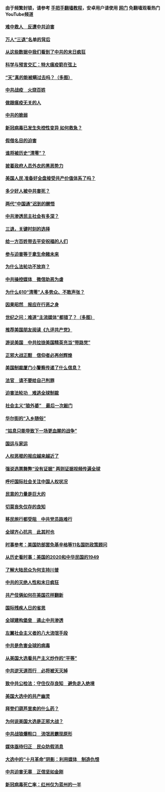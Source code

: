 #### 由于频繁封锁，请参考 [手把手翻墙教程](https://github.com/gfw-breaker/guides/wiki/)，安卓用户请使用 [网门](https://github.com/gfw-breaker/nogfw/blob/master/dl.md?t=01151600) 免翻墙观看热门YouTube频道 

#### [难中救人　反遭中共迫害](../pages/251/418414.md?t=01151600) 

#### [万人“三退”名单的背后](../pages/251/418505.md?t=01151600) 

#### [从这些数据中我们看到了中共的末日疯狂](../pages/251/418420.md?t=01151600) 

#### [科学与预言交汇：特大瘟疫箭在弦上](../pages/251/418266.md?t=01151600) 

#### [“天”真的能被瞒过去吗？（多图）](../pages/251/418308.md?t=01151600) 

#### [中共战疫　火烧百姓](../pages/251/418220.md?t=01151600) 

#### [做跟瘟疫无关的人](../pages/251/418171.md?t=01151600) 

#### [中共的脆弱](../pages/251/418196.md?t=01151600) 

#### [新冠病毒已发生失控性变异 如何救急？](../pages/251/418032.md?t=01151600) 

#### [假借名目的迫害](../pages/251/418055.md?t=01151600) 

#### [谁将被历史“清零”？](../pages/251/417485.md?t=01151600) 

#### [披着政府人员外衣的黑恶势力](../pages/251/417442.md?t=01151600) 

#### [美国人民 准备好全盘接受共产价值体系了吗？](../pages/251/417491.md?t=01151600) 

#### [多少好人被中共害死？](../pages/251/417144.md?t=01151600) 

#### [两代“中国通”迟到的醒悟](../pages/251/417064.md?t=01151600) 

#### [中共渗透民主社会有多深？](../pages/251/417063.md?t=01151600) 

#### [三退，关键时刻的选择](../pages/251/416969.md?t=01151600) 

#### [给一方百姓带去平安祝福的人们](../pages/251/416941.md?t=01151600) 

#### [参与迫害等于拿生命赌未来](../pages/251/416856.md?t=01151600) 

#### [为什么法轮功不放弃？](../pages/251/416864.md?t=01151600) 

#### [中共操控媒体　微信助恶为虐](../pages/251/416724.md?t=01151600) 

#### [为什么610“清零”人多势众、不敢声张？](../pages/251/416632.md?t=01151600) 

#### [因果昭然　报应在行恶之身](../pages/251/416582.md?t=01151600) 

#### [世纪之问：难道“主流媒体”都错了？（多图）](../pages/251/416571.md?t=01151600) 

#### [推荐美国朋友阅读《九评共产党》](../pages/251/416510.md?t=01151600) 

#### [游说美国　中共拉拢美国精英充当“带路党”](../pages/251/416529.md?t=01151600) 

#### [正邪大战正酣　信仰者必再创辉煌](../pages/251/416433.md?t=01151600) 

#### [美国制裁厦门小警察传递了什么信息？](../pages/251/416432.md?t=01151600) 

#### [法官　请不要给自己判罪](../pages/251/416379.md?t=01151600) 

#### [迫害法轮功　难逃全球制裁](../pages/251/416380.md?t=01151600) 

#### [社会主义“狼外婆”　最后一次敲门](../pages/251/416394.md?t=01151600) 

#### [华尔街的“入乡随俗”](../pages/251/416395.md?t=01151600) 

#### [“姑息只能导致下一场更血腥的战争”](../pages/251/416223.md?t=01151600) 

#### [国运与家运](../pages/251/416224.md?t=01151600) 

#### [人权恶棍的报应越来越近了](../pages/251/416276.md?t=01151600) 

#### [强说选票舞弊“没有证据” 两则证据视频传遍全球](../pages/251/416227.md?t=01151600) 

#### [呼吁国际社会关注中国人权状况](../pages/251/416135.md?t=01151600) 

#### [民意的力量是巨大的](../pages/251/416222.md?t=01151600) 

#### [切莫丧失仅存的良知](../pages/251/416134.md?t=01151600) 

#### [移民旅行都受阻　中共党员路难行](../pages/251/416033.md?t=01151600) 

#### [全球齐心抗共　此其时也](../pages/251/415989.md?t=01151600) 

#### [时事参考：美国防部罢免基辛格等11名国防政策顾问](../pages/251/415970.md?t=01151600) 

#### [从历史看时事：美国的2020和中华民国的1949](../pages/251/415949.md?t=01151600) 

#### [了解大陆民众为何支持川普](../pages/251/415950.md?t=01151600) 

#### [中共的灭绝人性和末日疯狂](../pages/251/415944.md?t=01151600) 

#### [共产伎俩如何在美国花样翻新](../pages/251/415908.md?t=01151600) 

#### [国际残疾人日的省思](../pages/251/415849.md?t=01151600) 

#### [全球建构堡垒　遏止中共渗透](../pages/251/415850.md?t=01151600) 

#### [左翼社会主义者的八大流氓手段](../pages/251/415802.md?t=01151600) 

#### [中共是危害全球的病毒](../pages/251/415569.md?t=01151600) 

#### [从美国大选看共产主义炒作的“平等”](../pages/251/415654.md?t=01151600) 

#### [中共逆天道而行　必将被天灭掉](../pages/251/415626.md?t=01151600) 

#### [致中共公检法：守住仅存良知　避免走入绝境](../pages/251/415627.md?t=01151600) 

#### [美国大选中的共产幽灵](../pages/251/415618.md?t=01151600) 

#### [拜登们葫芦里卖的什么药？](../pages/251/415531.md?t=01151600) 

#### [为何说美国大选是正邪大战？](../pages/251/415530.md?t=01151600) 

#### [中共战狼爆粗口　流氓恶霸现原形](../pages/251/415426.md?t=01151600) 

#### [媒体亟待归正　民众防假消息](../pages/251/415402.md?t=01151600) 

#### [大选中的“十月革命”阴影：利用媒体　制造仇恨](../pages/251/415334.md?t=01151600) 

#### [中共迫害无辜　正信坚如金刚](../pages/251/415307.md?t=01151600) 

#### [新冠病毒死亡率：红州仅为蓝州的一半](../pages/251/415164.md?t=01151600) 


